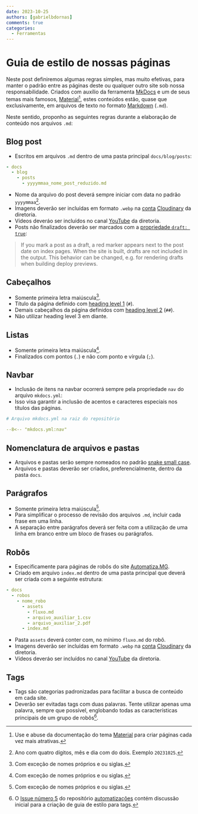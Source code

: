 ```yaml
---
date: 2023-10-25
authors: [gabrielbdornas]
comments: true
categories:
  - Ferramentas
---
```


# Guia de estilo de nossas páginas

Neste post definiremos algumas regras simples, mas muito efetivas, para manter o padrão entre as páginas deste ou qualquer outro site sob nossa responsabilidade.
Criados com auxílio da ferramenta [MkDocs](https://www.mkdocs.org/) e um de seus temas mais famosos, [Material](https://squidfunk.github.io/mkdocs-material/)[^2], estes conteúdos estão, quase que exclusivamente, em arquivos de texto no formato [Markdown](https://www.markdownguide.org/basic-syntax/) (`.md`).

<!-- more -->

Neste sentido, proponho as seguintes regras durante a elaboração de conteúdo nos arquivos `.md`:

## Blog post

- Escritos em arquivos `.md` dentro de uma pasta principal `docs/blog/posts`:

```yml
- docs
  - blog
    - posts
      - yyyymmaa_nome_post_reduzido.md
```

- Nome da arquivo do post deverá sempre iniciar com data no padrão `yyyymmaa`[^3].
- Imagens deverão ser incluídas em formato `.webp` na [conta](https://github.com/automatiza-mg/acessos) [Cloudinary](https://cloudinary.com/users/login) da diretoria.
- Vídeos deveráo ser incluídos no canal [YouTube](https://www.youtube.com/channel/UCZU69STFD8lrtuZ5rdl0fuA) da diretoria.
- Posts não finalizados deverão ser marcados com a [propriedade `draft: true`](https://squidfunk.github.io/mkdocs-material/setup/setting-up-a-blog/?h=blog#writing-your-first-post:~:text=Create%20a%20new%20file%20called):

> If you mark a post as a draft, a red marker appears next to the post date on index pages. When the site is built, drafts are not included in the output. This behavior can be changed, e.g. for rendering drafts when building deploy previews.


## Cabeçalhos

- Somente primeira letra maiúscula[^1].
- Título da página definido com [heading level 1](https://www.markdownguide.org/basic-syntax/#:~:text=%23-,Heading%20level%201,-%3Ch1%3EHeading%20level) (`#`).
- Demais cabeçalhos da página definidos com [heading level 2](https://www.markdownguide.org/basic-syntax/#:~:text=%23%23-,Heading%20level%202,-%3Ch2%3EHeading%20level) (`##`).
- Não utilizar heading level 3 em diante.

## Listas

- Somente primeira letra maiúscula[^1].
- Finalizados com pontos (`.`) e não com ponto e vírgula (`;`).

## Navbar

- Inclusão de itens na navbar ocorrerá sempre pela propriedade `nav` do arquivo `mkdocs.yml`:
- Isso visa garantir a inclusão de acentos e caracteres especiais nos títulos das páginas.

```yml
# Arquivo mkdocs.yml na raiz do repositório

--8<-- "mkdocs.yml:nav"
```

## Nomenclatura de arquivos e pastas

- Arquivos e pastas serão sempre nomeados no padrão [snake small case](https://en.wikipedia.org/wiki/Snake_case).
- Arquivos e pastas deverão ser criados, preferencialmente, dentro da pasta `docs`.

## Parágrafos

- Somente primeira letra maiúscula[^1].
- Para simplificar o processo de revisão dos arquivos `.md`, incluir cada frase em uma linha.
- A separação entre parágrafos deverá ser feita com a utilização de uma linha em branco entre um bloco de frases ou parágrafos.

## Robôs

- Especificamente para páginas de robôs do site [Automatiza.MG](https://automatiza-mg.github.io/automatizacoes/robos/).
- Criado em arquivo `index.md` dentro de uma pasta principal que deverá ser criada com a seguinte estrutura:

```yml
- docs
  - robos
    - nome_robo
      - assets
        - fluxo.md
        - arquivo_auxiliar_1.csv
        - arquivo_auxiliar_2.pdf
      - index.md
```

- Pasta `assets` deverá conter com, no mínimo `fluxo.md` do robô.
- Imagens deverão ser incluídas em formato `.webp` na [conta](https://github.com/automatiza-mg/acessos) [Cloudinary](https://cloudinary.com/users/login) da diretoria.
- Vídeos deveráo ser incluídos no canal [YouTube](https://www.youtube.com/channel/UCZU69STFD8lrtuZ5rdl0fuA) da diretoria.

## Tags

- Tags são categorias padronizadas para facilitar a busca de conteúdo em cada site.
- Deverão ser evitadas tags com duas palavras. Tente utilizar apenas uma palavra, sempre que possível, englobando todas as características principais de um grupo de robôs[^4].

[^1]: Com exceção de nomes próprios e ou siglas.
[^2]: Use e abuse da documentação do tema [Material](https://squidfunk.github.io/mkdocs-material/) para criar páginas cada vez mais atrativas.
[^3]: Ano com quatro dígitos, mês e dia com do dois. Exemplo `20231025`.
[^4]: O [Issue número 5](https://github.com/automatiza-mg/automatizacoes/issues/5) do repositório [automatizações](https://github.com/automatiza-mg/automatizacoes) contém discussão inicial para a criação de guia de estilo para tags.
